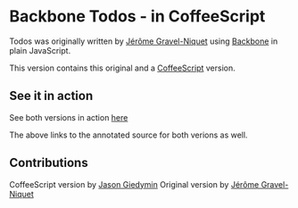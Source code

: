 # Backbone Todos - in CoffeeScript #

Todos was originally written by [Jérôme Gravel-Niquet](http://jgn.me/) using [Backbone](http://documentcloud.github.com/backbone/) in plain JavaScript.

This version contains this original and a [CoffeeScript](http://jashkenas.github.com/coffee-script/) version.

## See it in action ##
See both versions in action [here](http://jasongiedymin.github.com/backbone-todojs-coffeescript/)

The above links to the annotated source for both verions as well.


## Contributions ##
CoffeeScript version by [Jason Giedymin](http://jasongiedymin.com)
Original version by [Jérôme Gravel-Niquet](http://jgn.me/)
